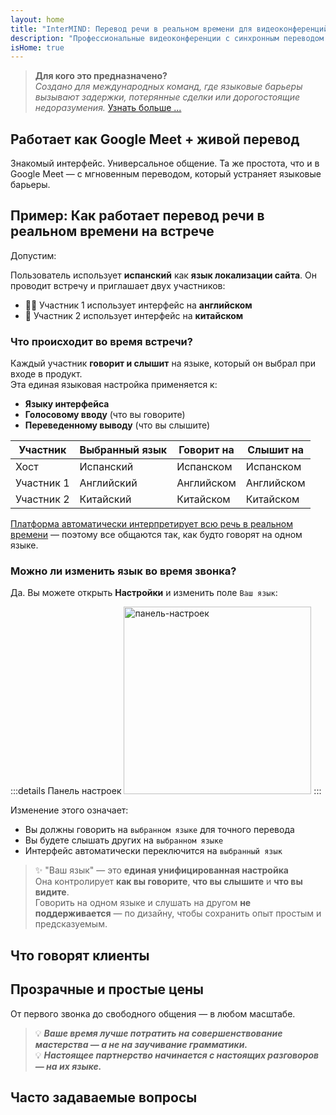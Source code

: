 ```yaml
---
layout: home
title: "InterMIND: Перевод речи в реальном времени для видеоконференций"
description: "Профессиональные видеоконференции с синхронным переводом на 19+ языков. ИИ-перевод, который передает тон, намерения и контекст. Встречайтесь глобально, общайтесь естественно."
isHome: true
---
```


<!-- <HeroSection title="Meet in **Any** Language" :typingSpeed="10" text="Live speech translation in video calls. Instant understanding, no barriers."> -->

<HeroSection title="**Mind Wiki**" :typingSpeed="20" text="Lorem ipsum dolor sit amet, consectetur adipiscing elit.">
<NavButton buttonLabel="Смотреть демо" buttonClass="brand" to="/#HowItWorks" />
<NavButton buttonLabel="Ассистент" buttonClass="alt" to="/chat" />
</HeroSection>

<span id="1"></span>
<FeatureBlock
    :card="{
      title: 'Перевод ≠ Понимание. Вот что дальше.',
      details: 'Независимо от языка, ваш голос слышен — и понят — как если бы вы говорили на одном языке.',
      items: [
        '✧ Естественно, в [реальном времени](./product/overview/how-it-works), без субтитров и задержек.',
        '✧ ИИ-интерпретация передает тон, намерения и отраслевую терминологию.',
      ],
      link: './product/overview/what-is-intermind',
      src: {
        light: '/media-kit/animals-cartoon-3-2.png',
        dark: '/1d.png',
      },
      inversion: false,
    }"
  />

<span id="2"></span>
<FeatureBlock
    :card="{
      title: 'Разум внутри ваших встреч',
      details: 'InterMIND превращает каждый многоязычный звонок в четкие, доступные для поиска знания.',
      items: [
        '✧ **Спрашивайте что угодно** — ИИ находит ответы **по всем вашим встречам**.',
        '✧ Автоматически извлекает задачи, исполнителей и сроки.',
        '✧ Резюмирует ключевые моменты на любом языке — мгновенно.',
      ],
      link: './product/overview/how-it-works#🧩-deep-memory-deep-understanding',
      src: {
        light: '/2l.png',
        dark: '/2d.png',
      },
      inversion: true,
    }"
  />

<span id="3"></span>
<FeatureBlock
    :card="{
      title: 'Создан для серьезных встреч — не просто для разговоров',
      details: 'InterMIND — это [профессиональная платформа для видеоконференций](./product/overview/video-meeting-platform), а не легкое дополнение или плагин.',
      items: [
        '✧ Разрешение 1080p, умное подавление шума, планирование, модерация, демонстрация экрана, запись, субтитры, чат участников и интеграция с календарем — все встроено, **готово к использованию**.',
      ],
      link: './product/overview/video-meeting-platform',
      src: {
        light: '/3l.mp4',
        dark: '/3d.mp4',
      },
      inversion: false,
    }"
  />

<span id="4"></span>
<FeatureBlock
    :card="{
      title: 'Конфиденциальность там, где это важно',
      details: 'InterMIND создан для критически важных разговоров — где конфиденциальность и контроль имеют первостепенное значение.',
      items: ['✧ [Зоны конфиденциальности](./product/overview/privacy-architecture) — ЕС, США, Юго-Восточная Азия', '✧ **Нулевое обучение на данных**. Никакого доступа третьих лиц.'],
      link: './product/overview/privacy-architecture',
      src: {
        light: '/4l.png',
        dark: '/4d.png',
      },
      inversion: true,
    }"
  />

> **Для кого это предназначено?**  
> _Создано для международных команд, где языковые барьеры вызывают задержки, потерянные сделки или дорогостоящие недоразумения._ [Узнать больше ...](./product/overview/markets)

<span id="HowItWorks"></span>

## Работает как Google Meet + живой перевод

Знакомый интерфейс. Универсальное общение. Та же простота, что и в Google Meet — с мгновенным переводом, который устраняет языковые барьеры.

<FeatureCards
    :features="[
      {
        title: 'Зарегистрируйтесь бесплатно',
        details: 'Выберите свой язык и [создайте аккаунт](#Pricing).',
        icon: {
          light: '/signUp.png',
          dark: '/signUp.png',
        },
      },
      {
        title: 'Начните встречу',
        details: 'Создайте мгновенно или запланируйте заранее.',
        icon: {
          light: '/start.png',
          dark: '/start.png',
        },
      },
      {
        title: 'Присоединитесь к встрече',
        details: 'Нажмите ссылку, введите имя, присоединяйтесь мгновенно.',
        icon: {
          light: '/join.png',
          dark: '/join.png',
        },
      },
      {
        title: 'Говорите на своем языке',
        details: 'Каждый говорит и слышит на своем родном языке.',
        icon: {
          light: '/meeting.png',
          dark: '/meeting.png',
        },
      },
    ]"
  />

<!-- <br> -->

<span id="VideoDemo"></span>
<VideoPlayer src="/promo/demo-en-mx.mp4" />

<span id="Example"></span>

## Пример: Как работает перевод речи в реальном времени на встрече

Допустим:

Пользователь использует **испанский** как **язык локализации сайта**. Он проводит встречу и приглашает двух участников:

- 🧑‍💼 Участник 1 использует интерфейс на **английском**
- 👩 Участник 2 использует интерфейс на **китайском**

### Что происходит во время встречи?

Каждый участник **говорит и слышит** на языке, который он выбрал при входе в продукт.  
Эта единая языковая настройка применяется к:

- **Языку интерфейса**
- **Голосовому вводу** (что вы говорите)
- **Переведенному выводу** (что вы слышите)

| Участник      | Выбранный язык | Говорит на | Слышит на |
| ------------- | -------------- | ---------- | --------- |
| Хост          | Испанский      | Испанском  | Испанском |
| Участник 1    | Английский     | Английском | Английском|
| Участник 2    | Китайский      | Китайском  | Китайском |

[Платформа автоматически интерпретирует всю речь в реальном времени](./product/overview/how-it-works) — поэтому все общаются так, как будто говорят на одном языке.

### Можно ли изменить язык во время звонка?

Да. Вы можете открыть **Настройки** и изменить поле `Ваш язык`:

:::details Панель настроек
<img src="/settings.png" alt="панель-настроек" width="300px" />
:::

Изменение этого означает:

- Вы должны говорить на `выбранном языке` для точного перевода
- Вы будете слышать других на `выбранном языке`
- Интерфейс автоматически переключится на `выбранный язык`

> ✨ "Ваш язык" — это **единая унифицированная настройка**  
> Она контролирует **как вы говорите**, **что вы слышите** и **что вы видите**.  
> Говорить на одном языке и слушать на другом **не поддерживается** — по дизайну, чтобы сохранить опыт простым и предсказуемым.

<span id="Testimonials"></span>

## Что говорят клиенты

<AutoScrollTestimonials testimonialsUrl="/testimonials.json"/>

<span id="Pricing"></span>

## Прозрачные и простые цены

От первого звонка до свободного общения — в любом масштабе.

<PricingPlans
    :plans="[
      {
        title: '**Базовый** &nbsp 1 пользователь',
        price: '**Бесплатно**',
        details: 'кредитная карта не требуется',
        items: [
          '**25** встреч',
          '**100** участников видеовстреч [💬](#3)',
          '**30** ГБ общего хранилища на пользователя',
          'Поиск по всем вашим встречам [💬](#2)',
          'Синхронный перевод [💬](#1)',
        ],
      },
      {
        title: '**Pro**  &nbsp 1-99 пользователей',
        price: '**$20** /месяц/пользователь, при годовой оплате',
        details: 'или $25 при ежемесячной оплате',
        items: [
          '**Неограниченно** встреч',
          '**150** участников видеовстреч [💬](#3)',
          '**2** ТБ общего хранилища на пользователя',
          'Поиск по всем вашим встречам [💬](#2)',
          'Синхронный перевод [💬](#1)',
        ],
      },
      {
        title: '**Бизнес** &nbsp 100+ пользователей',
        price: '**Индивидуальные цены**',
        details: 'Создан для конфиденциальности',
        items: [
          '**Неограниченно** встреч',
          '**500** участников видеовстреч [💬](#3)',
          '**5** ТБ общего хранилища на пользователя',
          'Поиск по всем вашим встречам [💬](#2)',
          'Синхронный перевод [💬](#1)',
          '**Зоны конфиденциальности** [💬](#4)',
        ],
      },
    ]">

<AuthButton text="Начать" button-class="brand" event-name="get_started_attempt"/>
<AuthButton text="Купить сейчас" mode="checkout" eventName="buy_now_attempt" />
<ContactForm buttonText="Связаться с нашей командой" buttonClass="alt" />
</PricingPlans>

> 💡 **_Ваше время лучше потратить на совершенствование мастерства — а не на заучивание грамматики._**  
> 💡 **_Настоящее партнерство начинается с настоящих разговоров — на их языке._**

## Часто задаваемые вопросы

<span id="FAQ"></span>

<AccordionGroup
    :items="[
      {
        q: 'Какие языки поддерживает InterMind для перевода?',
        a: 'InterMind поддерживает **синхронный перевод** на следующих 19 языках:<br><br>- العربية (ar) – Арабский<br>- Čeština (cs) – Чешский<br>- Deutsch (de) – Немецкий<br>- English (en) – Английский<br>- Español (es) – Испанский<br>- Français (fr) – Французский<br>- हिन्दी (hi) – Хинди<br>- Magyar (hu) – Венгерский<br>- Italiano (it) – Итальянский<br>- 日本語 (ja) – Японский<br>- 한국어 (ko) – Корейский<br>- Nederlands (nl) – Голландский<br>- Polski (pl) – Польский<br>- Português (pt) – Португальский<br>- Русский (ru) – Русский<br>- Türkçe (tr) – Турецкий<br>- 中文 (zh) – Китайский<br><br>Мы постоянно расширяем этот список — новые языки добавляются с каждым крупным обновлением.',
      },
      {
        q: 'Что такое лицензированный пользователь и что такое участник?',
        a: '*Лицензированный пользователь* имеет бесплатную или платную лицензию на проведение встреч и может планировать встречи в рамках лимитов своего тарифа. *Участники* — это приглашенные лица, которым **не нужна учетная запись или лицензия** для присоединения и которые могут подключаться с любого устройства **бесплатно**.',
      },
      {
        q: 'Сколько человек может использовать одну лицензию InterMind?',
        a: 'Каждый *лицензированный пользователь* может проводить **неограниченное количество встреч**. Если нескольким членам команды нужно проводить встречи одновременно, каждому потребуется собственная лицензия.',
      },
      {
        q: 'Какова максимальная продолжительность встречи?',
        a: 'Встречи могут длиться до **24 часов** на всех тарифах.',
      },
      {
        q: 'Есть ли ограничение на количество встреч, которые я могу проводить?',
        a: 'Тариф *Free Basic* включает **25 бесплатных встреч**. Тарифы *Pro* и *Business* предлагают неограниченное количество встреч с большим числом участников и расширенными возможностями управления.',
      },
      {
        q: 'Как InterMind обеспечивает конфиденциальность и безопасность данных?',
        a: 'InterMind **приватен по дизайну**. Все данные обрабатываются и хранятся в выбранной вами **зоне конфиденциальности** — _ЕС_, _США_ или _Азия_. Мы соблюдаем требования [**GDPR**](https://gdpr.eu), [**CCPA**](https://oag.ca.gov/privacy/ccpa) и UAE PDPL, и **никогда не используем ваш контент** для обучения или доступа третьих лиц. Расширенное [управление зоной конфиденциальности](./product/overview/privacy-architecture) доступно в тарифе **Business**.',
      },
      {
        q: 'Могу ли я попробовать InterMind перед покупкой тарифа?',
        a: 'Конечно. Тариф *Free Basic* дает вам полный доступ к основным функциям с **25 бесплатными встречами** — включая **синхронный перевод** и **поиск по встречам**. Кредитная карта не требуется. Обновляйтесь в любое время.',
      },
      {
        q: 'Что делать, если мне нужна помощь или поддержка?',
        a: 'Поддержка доступна через наш [центр помощи](./resources/help). Пользователи *Business* получают **приоритетную поддержку** с выделенным контактом.',
      },
      {
        q: 'Как управлять подпиской (повысить, понизить тариф или отменить)?',
        a: 'Вы можете изменить свой тариф в любое время через **настройки аккаунта**. Изменения вступают в силу **немедленно**. При отмене *месячные тарифы* отменяются в конце расчетного периода. *Годовые тарифы* могут быть отменены с **пропорциональным возвратом средств**.',
      },
      {
        q: 'Могу ли я использовать InterMind для вебинаров или крупных мероприятий?',
        a: 'Да. Тарифы *Pro* и *Business* идеально подходят для **крупных встреч и вебинаров** — с поддержкой до **500 участников** в тарифе *Business*.',
      },
    ]"/>

<HomeFooter
    :columns="[
      {
        title: 'ПРОДУКТ',
        links: [
          { text: 'Обзор', link: './product/overview/what-is-intermind' },
          { text: 'Начало работы', link: './product/guide/getting-started' },
          { text: 'Отзывы', link: '#Testimonials' },
          { text: 'Цены', link: '#Pricing' },
        ],
      },
      {
        title: 'ПОДДЕРЖКА',
        links: [
          { text: 'Получить поддержку', link: './resources/help' },
          { text: 'FAQ', link: '#FAQ' },
          { text: 'Политика конфиденциальности', link: './resources/company/Privacy-Policy' },
          { text: 'Правовое руководство по ИИ', link: './resources/company/Legal-Regulations-for-AI-Services' },
          { text: 'Статус сервиса', link: 'https://status.mind.com/' },
          // { text: 'Privacy Settings', link: '#' },
        ],
      },
      {
        title: 'РЕСУРСЫ',
        links: [
          { text: 'Блог', link: './blog' },
          { text: 'Брендовые материалы', link: './resources/media-kit' },
          { text: 'AI API / LLM документация', link: 'https://mind.com/llms-full.txt' },
        ],
      },
      {
        title: 'КОМПАНИЯ',
        links: [
          { text: 'О нас', link: './resources/company/about' },
          { text: 'Команда', link: './resources/company/team' },
          { text: 'Карьера', link: './resources/company/careers' },
          { text: 'Контакты', link: './resources/company/contacts' },
        ],
      },
    ]"/>